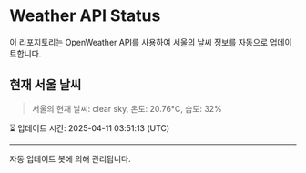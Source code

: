 
# Weather API Status

이 리포지토리는 OpenWeather API를 사용하여 서울의 날씨 정보를 자동으로 업데이트합니다.

## 현재 서울 날씨
> 서울의 현재 날씨: clear sky, 온도: 20.76°C, 습도: 32%

⏳ 업데이트 시간: 2025-04-11 03:51:13 (UTC)

---
자동 업데이트 봇에 의해 관리됩니다.

